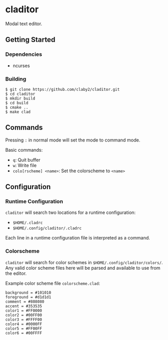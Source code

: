 # claditor

Modal text editor.

## Getting Started

### Dependencies

- ncurses

### Building

```shell
$ git clone https://github.com/claby2/claditor.git
$ cd claditor
$ mkdir build
$ cd build
$ cmake ..
$ make clad
```

## Commands

Pressing `:` in normal mode will set the mode to command mode.

Basic commands:

- `q`: Quit buffer
- `w`: Write file
- `colo[rscheme] <name>`: Set the colorscheme to `<name>`

## Configuration

### Runtime Configuration

`claditor` will search two locations for a runtime configuration:

- `$HOME/.cladrc`
- `$HOME/.config/claditor/.cladrc`

Each line in a runtime configuration file is interpreted as a command.

### Colorscheme

`claditor` will search for color schemes in `$HOME/.config/claditor/colors/`.
Any valid color scheme files here will be parsed and available to use from the editor.

Example color scheme file `colorscheme.clad`:

```
background = #101010
foreground = #d1d1d1
comment = #808080
accent = #353535
color1 = #FF0000
color2 = #00FF00
color3 = #FFFF00
color4 = #0000FF
color5 = #FF00FF
color6 = #00FFFF
```

